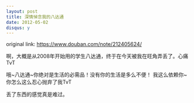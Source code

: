 ```yaml
---
layout: post
title: 深情悼念我的八达通
date: 2012-05-02
disqus: y
---
```


original link: https://www.douban.com/note/212405624/

啊，大概是从2008年开始用的学生八达通，终于在今天被我在旺角弄丢了。心痛TvT

哦~八达通~你绝对是生活的必需品！没有你的生活是多么不便！
我这么依赖你~你怎么这么忍心抛弃了我TvT

丢了东西的感觉真是难过。
